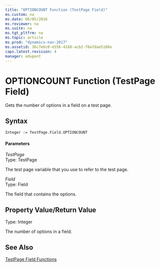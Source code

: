 ```yaml
---
title: "OPTIONCOUNT Function (TestPage Field)"
ms.custom: na
ms.date: 06/05/2016
ms.reviewer: na
ms.suite: na
ms.tgt_pltfrm: na
ms.topic: article
ms.prod: "dynamics-nav-2017"
ms.assetid: 36c7e6c0-e556-4160-acb2-f0a7dae5106e
caps.latest.revision: 4
manager: edupont
---
```

# OPTIONCOUNT Function (TestPage Field)
Gets the number of options in a field on a test page.  
  
## Syntax  
  
```  
Integer := TestPage.Field.OPTIONCOUNT  
```  
  
#### Parameters  
 *TestPage*  
 Type: TestPage  
  
 The test page variable that you use to refer to the test page.  
  
 *Field*  
 Type: Field  
  
 The field that contains the options.  
  
## Property Value/Return Value  
 Type: Integer  
  
 The number of options in a field.  
  
## See Also  
 [TestPage Field Functions](TestPage-Field-Functions.md)